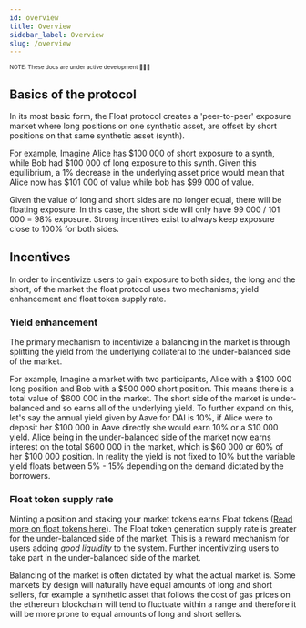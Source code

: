 ```yaml
---
id: overview
title: Overview
sidebar_label: Overview
slug: /overview
---
```


<sub><sup> NOTE: These docs are under active development 👷‍♀️👷 </sup></sub>

## Basics of the protocol

In its most basic form, the Float protocol creates a 'peer-to-peer' exposure market where long positions on one synthetic asset, are offset by short positions on that same synthetic asset (synth).

For example, Imagine Alice has $100 000 of short exposure to a synth, while Bob had $100 000 of long exposure to this synth. Given this equilibrium, a 1% decrease in the underlying asset price would mean that Alice now has $101 000 of value while bob has $99 000 of value.

Given the value of long and short sides are no longer equal, there will be floating exposure. In this case, the short side will only have 99 000 / 101 000 = 98% exposure. Strong incentives exist to always keep exposure close to 100% for both sides.

## Incentives

In order to incentivize users to gain exposure to both sides, the long and the short, of the market the float protocol uses two mechanisms; yield enhancement and float token supply rate.

### Yield enhancement

The primary mechanism to incentivize a balancing in the market is through splitting the yield from the underlying collateral to the under-balanced side of the market.

For example, Imagine a market with two participants, Alice with a $100 000 long position and Bob with a $500 000 short position. This means there is a total value of $600 000 in the market. The short side of the market is under-balanced and so earns all of the underlying yield. To further expand on this, let's say the annual yield given by Aave for DAI is 10%, if Alice were to deposit her $100 000 in Aave directly she would earn 10% or a $10 000 yield. Alice being in the under-balanced side of the market now earns interest on the total $600 000 in the market, which is $60 000 or 60% of her $100 000 position. In reality the yield is not fixed to 10% but the variable yield floats between 5% - 15% depending on the demand dictated by the borrowers.

### Float token supply rate

Minting a position and staking your market tokens earns Float tokens ([Read more on float tokens here](/docs/float-token)). The Float token generation supply rate is greater for the under-balanced side of the market. This is a reward mechanism for users adding _good liquidity_ to the system. Further incentivizing users to take part in the under-balanced side of the market.

<!-- ### Imbalance penalty   TODO: based on decision around this fee will reintroduce and finish
Additional adding _bad liquidity_ to the market or entering the market on the over-balanced side is exposed to a balancing fee of 50 basis points which goes to the opposite side of the market. This is -->

Balancing of the market is often dictated by what the actual market is. Some markets by design will naturally have equal amounts of long and short sellers, for example a synthetic asset that follows the cost of gas prices on the ethereum blockchain will tend to fluctuate within a range and therefore it will be more prone to equal amounts of long and short sellers.
